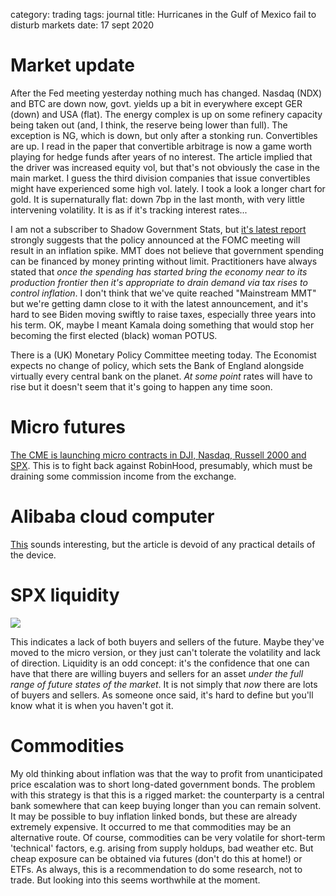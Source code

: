 category: trading
tags: journal
title: Hurricanes in the Gulf of Mexico fail to disturb markets
date: 17 sept 2020

# Market update

After the Fed meeting yesterday nothing much has changed. Nasdaq (NDX) and BTC are down now, govt. yields up a bit in everywhere except GER (down) and USA (flat).
The energy complex is up on some refinery capacity being taken out (and, I think, the reserve being lower than full).
The exception is NG, which is down, but only after a stonking run.
Convertibles are up. I read in the paper that convertible arbitrage is now a game worth playing for hedge funds after years of no interest. 
The article implied that the driver was increased equity vol, but that's not obviously the case in the main market.
I guess the third division companies that issue convertibles might have experienced some high vol. lately.
I took a look a longer chart for gold. It is supernaturally flat: down 7bp in the last month, with very little intervening volatility. It is as if it's tracking interest rates...

I am not a subscriber to Shadow Government Stats, but [it's latest report](http://www.shadowstats.com/article/csbf1449) strongly suggests that the policy announced at the FOMC meeting will result in an inflation spike. 
MMT does not believe that government spending can be financed by money printing without limit. 
Practitioners have always stated that *once the spending has started bring the economy near to its production frontier then it's appropriate to drain demand via tax rises to control inflation*. 
I don't think that we've quite reached "Mainstream MMT" but we're getting damn close to it with the latest announcement, and it's hard to see Biden moving swiftly to raise taxes, especially three years into his term.
OK, maybe I meant Kamala doing something that would stop her becoming the first elected (black) woman POTUS.

There is a (UK) Monetary Policy Committee meeting today.
The Economist expects no change of policy, which sets the Bank of England alongside virtually every central bank on the planet.
*At some point* rates will have to rise but it doesn't seem that it's going to happen any time soon.

# Micro futures

[The CME is launching micro contracts in DJI, Nasdaq, Russell 2000 and SPX](https://www.cmegroup.com/education/courses/micro-e-mini-futures/micro-e-mini-futures-products-overview.html).
This is to fight back against RobinHood, presumably, which must be draining some commission income from the exchange.

# Alibaba cloud computer

[This](https://asia.nikkei.com/Business/China-tech/Alibaba-targets-cloud-market-with-China-s-answer-to-Chromebook) sounds interesting, but the article is devoid of any practical details of the device.

# SPX liquidity

<img src="https://thedailyshot.com/wp-content/uploads/EQ-Liq-ESA0916043024.png">

This indicates a lack of both buyers and sellers of the future. 
Maybe they've moved to the micro version, or they just can't tolerate the volatility and lack of direction.
Liquidity is an odd concept: it's the confidence that one can have that there are willing buyers and sellers for an asset *under the full range of future states of the market*. It is not simply that *now* there are lots of buyers and sellers. As someone once said, it's hard to define but you'll know what it is when you haven't got it.

# Commodities 

My old thinking about inflation was that the way to profit from unanticipated price escalation was to short long-dated government bonds.
The problem with this strategy is that this is a rigged market: the counterparty is a central bank somewhere that can keep buying longer than you can remain solvent.
It may be possible to buy inflation linked bonds, but these are already extremely expensive.
It occurred to me that commodities may be an alternative route.
Of course, commodities can be very volatile for short-term 'technical' factors, e.g. arising from supply holdups, bad weather etc.
But cheap exposure can be obtained via futures (don't do this at home!) or ETFs. 
As always, this is a recommendation to do some research, not to trade. But looking into this seems worthwhile at the moment.
